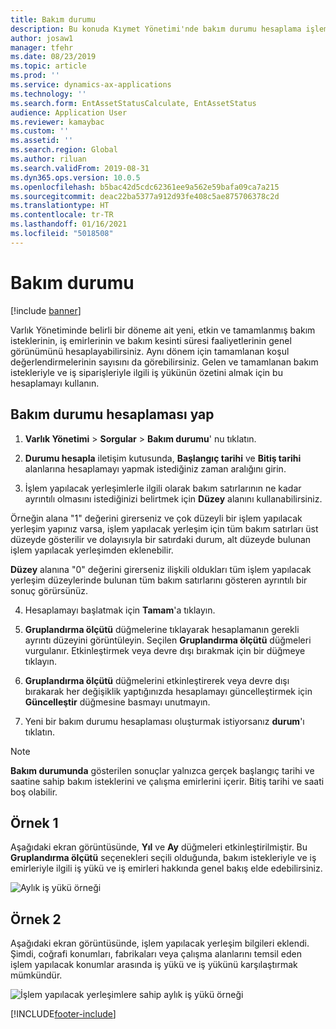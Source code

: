 ```yaml
---
title: Bakım durumu
description: Bu konuda Kıymet Yönetimi'nde bakım durumu hesaplama işlemi açıklanmaktadır.
author: josaw1
manager: tfehr
ms.date: 08/23/2019
ms.topic: article
ms.prod: ''
ms.service: dynamics-ax-applications
ms.technology: ''
ms.search.form: EntAssetStatusCalculate, EntAssetStatus
audience: Application User
ms.reviewer: kamaybac
ms.custom: ''
ms.assetid: ''
ms.search.region: Global
ms.author: riluan
ms.search.validFrom: 2019-08-31
ms.dyn365.ops.version: 10.0.5
ms.openlocfilehash: b5bac42d5cdc62361ee9a562e59bafa09ca7a215
ms.sourcegitcommit: deac22ba5377a912d93fe408c5ae875706378c2d
ms.translationtype: HT
ms.contentlocale: tr-TR
ms.lasthandoff: 01/16/2021
ms.locfileid: "5018508"
---
```

# <a name="maintenance-status"></a>Bakım durumu

[!include [banner](../../includes/banner.md)]

 

Varlık Yönetiminde belirli bir döneme ait yeni, etkin ve tamamlanmış bakım isteklerinin, iş emirlerinin ve bakım kesinti süresi faaliyetlerinin genel görünümünü hesaplayabilirsiniz. Aynı dönem için tamamlanan koşul değerlendirmelerinin sayısını da görebilirsiniz. Gelen ve tamamlanan bakım istekleriyle ve iş siparişleriyle ilgili iş yükünün özetini almak için bu hesaplamayı kullanın.

## <a name="make-a-maintenance-status-calculation"></a>Bakım durumu hesaplaması yap

1. **Varlık Yönetimi** > **Sorgular** > **Bakım durumu**' nu tıklatın.

2. **Durumu hesapla** iletişim kutusunda, **Başlangıç tarihi** ve **Bitiş tarihi** alanlarına hesaplamayı yapmak istediğiniz zaman aralığını girin.

3. İşlem yapılacak yerleşimlerle ilgili olarak bakım satırlarının ne kadar ayrıntılı olmasını istediğinizi belirtmek için **Düzey** alanını kullanabilirsiniz. 

  Örneğin alana "1" değerini girerseniz ve çok düzeyli bir işlem yapılacak yerleşim yapınız varsa, işlem yapılacak yerleşim için tüm bakım satırları üst düzeyde gösterilir ve dolayısıyla bir satırdaki durum, alt düzeyde bulunan işlem yapılacak yerleşimden eklenebilir. 
  
  **Düzey** alanına "0" değerini girerseniz ilişkili oldukları tüm işlem yapılacak yerleşim düzeylerinde bulunan tüm bakım satırlarını gösteren ayrıntılı bir sonuç görürsünüz.

4. Hesaplamayı başlatmak için **Tamam**'a tıklayın.

5. **Gruplandırma ölçütü** düğmelerine tıklayarak hesaplamanın gerekli ayrıntı düzeyini görüntüleyin. Seçilen **Gruplandırma ölçütü** düğmeleri vurgulanır. Etkinleştirmek veya devre dışı bırakmak için bir düğmeye tıklayın.

6. **Gruplandırma ölçütü** düğmelerini etkinleştirerek veya devre dışı bırakarak her değişiklik yaptığınızda hesaplamayı güncelleştirmek için **Güncelleştir** düğmesine basmayı unutmayın.

7. Yeni bir bakım durumu hesaplaması oluşturmak istiyorsanız **durum**'ı tıklatın.

>[!NOTE]
>**Bakım durumunda** gösterilen sonuçlar yalnızca gerçek başlangıç tarihi ve saatine sahip bakım isteklerini ve çalışma emirlerini içerir. Bitiş tarihi ve saati boş olabilir.

## <a name="example-1"></a>Örnek 1

Aşağıdaki ekran görüntüsünde, **Yıl** ve **Ay** düğmeleri etkinleştirilmiştir. Bu **Gruplandırma ölçütü** seçenekleri seçili olduğunda, bakım istekleriyle ve iş emirleriyle ilgili iş yükü ve iş emirleri hakkında genel bakış elde edebilirsiniz. 

![Aylık iş yükü örneği](media/13-controlling-and-reporting.png)

## <a name="example-2"></a>Örnek 2

Aşağıdaki ekran görüntüsünde, işlem yapılacak yerleşim bilgileri eklendi. Şimdi, coğrafi konumları, fabrikaları veya çalışma alanlarını temsil eden işlem yapılacak konumlar arasında iş yükü ve iş yükünü karşılaştırmak mümkündür. 

![İşlem yapılacak yerleşimlere sahip aylık iş yükü örneği](media/14-controlling-and-reporting.png)



[!INCLUDE[footer-include](../../../includes/footer-banner.md)]